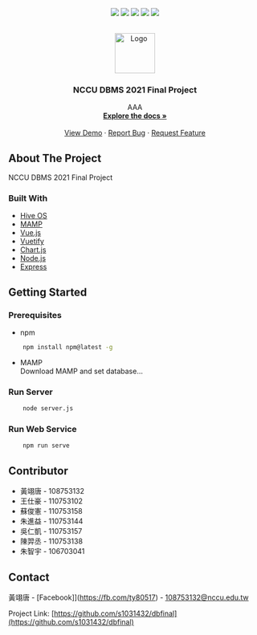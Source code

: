 <span id="top" style="text-align:center;">

[![](https://img.shields.io/github/issues/s1031432/dbfinal)](#)
[![](https://img.shields.io/github/forks/s1031432/dbfinal)](#)
[![](https://img.shields.io/github/stars/s1031432/dbfinal)](#)
[![](https://img.shields.io/github/license/s1031432/dbfinal)](#)
[![](https://img.shields.io/badge/Node.js-v12.16.2-brightgreen)](#)

</span>




<!-- PROJECT LOGO -->
<br />
<div align="center">
  <a href="https://github.com/s1031432/dbfinal">
    <img src="https://i.imgur.com/RZlMpOs.png" alt="Logo" width="80" height="80">
  </a>

  <h3 align="center">NCCU DBMS 2021 Final Project</h3>

  <p align="center">
    AAA
    <br />
    <a href="https://github.com/s1031432/dbfinal"><strong>Explore the docs »</strong></a>
    <br />
    <br />
    <a href="http://140.119.164.151:8080">View Demo</a>
    ·
    <a href="https://fb.com/ty80517">Report Bug</a>
    ·
    <a href="mailto:108753132@nccu.edu.tw">Request Feature</a>
  </p>
</div>

<!-- ABOUT THE PROJECT -->
## About The Project

NCCU DBMS 2021 Final Project



### Built With

* [Hive OS](https://hiveos.farm/)
* [MAMP](https://www.mamp.info/en/windows/)
* [Vue.js](https://vuejs.org/)
* [Vuetify](https://vuetifyjs.com/en/)
* [Chart.js](https://www.chartjs.org/)
* [Node.js](https://nodejs.org/en/)
* [Express](https://expressjs.com/zh-tw/)



<!-- GETTING STARTED -->
## Getting Started

### Prerequisites

* npm
```sh
    npm install npm@latest -g
```
* MAMP<br>
    Download MAMP and set database...

### Run Server
```sh
    node server.js
```

### Run Web Service
```sh
    npm run serve
```

<!-- CONTRIBUTOR -->
## Contributor

* 黃翊唐 - 108753132
* 王仕豪 - 110753102
* 蘇俊憲 - 110753158
* 朱進益 - 110753144
* 吳仁凱 - 110753157
* 陳羿丞 - 110753138
* 朱智宇 - 106703041

<!-- CONTACT -->
## Contact

黃翊唐 - [Facebook]](https://fb.com/ty80517) - 108753132@nccu.edu.tw

Project Link: [https://github.com/s1031432/dbfinal](https://github.com/s1031432/dbfinal)
